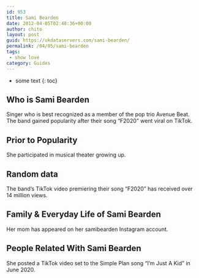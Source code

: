 ```yaml
---
id: 953
title: Sami Bearden
date: 2012-04-05T02:48:36+00:00
author: chito
layout: post
guid: https://ukdataservers.com/sami-bearden/
permalink: /04/05/sami-bearden
tags:
 - show love
category: Guides
---
```


* some text
{: toc}
          
          
## Who is  Sami Bearden
                  
                  
                  
Singer who is best recognized as a member of the pop trio Avenue Beat. The band gained popularity after their song &#8220;F2020&#8221; went viral on TikTok. 
                  
                
                
                
## Prior to Popularity 
                  
                  
                  
She participated in musical theater growing up.
                  
                
                
                
## Random data 
                  
                  
                  
The band&#8217;s TikTok video premiering their song &#8220;F2020&#8221; has received over 14 million views. 
                  
                
                
                
## Family & Everyday Life of Sami Bearden
                  
                  
                  
Her mom has appeared on her samibearden Instagram account. 
                  
                
                
                
## People Related With  Sami Bearden
                  
                  
                  
She posted a TikTok video set to the Simple Plan song &#8220;I&#8217;m Just A Kid&#8221; in June 2020. 
                  
                
              
            
          
          
          
    
    
  
